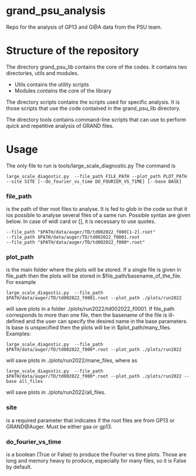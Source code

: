 # grand_psu_analysis
Repo for the analysis of GP13 and G@A data from the PSU team. 


# Structure of the repository

The directory grand_psu_lib contains the core of the codes. It contains two directories, utils and modules.
- Utils contains the utility scripts
- Modules contains the core of the library

The directory scripts contains the scripts used for specific analysis. It is those scripts that use the code contained in the grand_psu_lib directory.

The directory tools contains command-line scripts that can use to perform quick and repetitive analysis of GRAND files.


# Usage

The only file to run is tools/large_scale_diagnostic.py
The command is
```
large_scale_diagostic.py  --file_path FILE_PATH --plot_path PLOT_PATH --site SITE [--do_fourier_vs_time DO_FOURIER_VS_TIME] [--base BASE]
```


### file_path 

is the path of ther root files to analyse. It is fed to glob in the code so that it ios possible to analyse several files of a same run.
Possible syntax are given below. In case of widl card or [], it is necessary to use quotes. 

```
--file_path "$PATH/data/auger/TD/td002022_f000[1-2].root"
--file_path $PATH/data/auger/TD/td002022_f0001.root
--file_path "$PATH/data/auger/TD/td002022_f000*.root"
```

### plot_path
 is the main folder where the plots will be stored.
If a single file is given in file_path then the plots will be stored in 
$file_path/basename_of_the_file. For example
```
large_scale_diagostic.py  --file_path $PATH/data/auger/TD/td002022_f0001.root --plot_path ./plots/run2022
```
will save plots in a folder ./plots/run2022/td002022_f0001.
If file_path corresponds to more than one file, then the basename of the file is ill-defined and the user can specify the desired name in the base parameters.
Is base is unspecified then the plots will be in $plot_path/many_files. Examples:
```
large_scale_diagostic.py  --file_path $PATH/data/auger/TD/td002022_f000*.root --plot_path ./plots/run2022 
```
will save plots in ./plots/run2022/mane_files, where as 
```
large_scale_diagostic.py  --file_path $PATH/data/auger/TD/td002022_f000*.root --plot_path ./plots/run2022 --base all_files
```
will save plots in ./plots/run2022/all_files.


### site
is a required parameter that indicates if the root files are from GP13 or GRAND@Auger. Must be either gaa or gp13.

### do_fourier_vs_time
is a boolean (True or False) to produce the Fourier vs time plots. Those are long and memory heavy to produce, especially for many files, so it is False by default.


